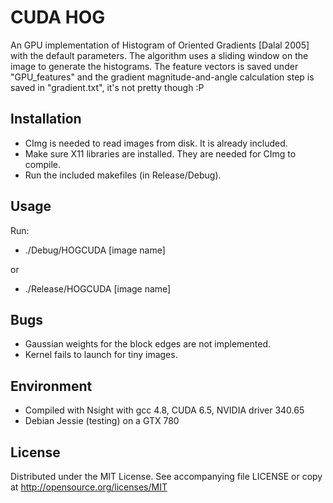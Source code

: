 # CUDA HOG

An GPU implementation of Histogram of Oriented Gradients [Dalal 2005] with the default parameters. The algorithm uses a sliding window on the image to generate the histograms. The feature vectors is saved under "GPU_features" and the gradient magnitude-and-angle calculation step is saved in "gradient.txt", it's not pretty though :P

## Installation
* CImg is needed to read images from disk. It is already included.
* Make sure X11 libraries are installed. They are needed for CImg to compile.
* Run the included makefiles (in Release/Debug).

## Usage
Run:
* ./Debug/HOGCUDA [image name]

or
* ./Release/HOGCUDA [image name]

## Bugs
* Gaussian weights for the block edges are not implemented.
* Kernel fails to launch for tiny images.

## Environment
* Compiled with Nsight with gcc 4.8, CUDA 6.5, NVIDIA driver 340.65 
* Debian Jessie (testing) on a GTX 780

## License

Distributed under the MIT License.
See accompanying file LICENSE or copy at
http://opensource.org/licenses/MIT
